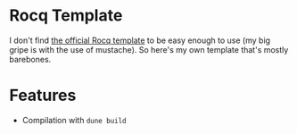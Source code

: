 # Rocq Template

I don't find [the official Rocq template](https://github.com/rocq-community/templates) to be easy enough to use (my big gripe is with the use of mustache).
So here's my own template that's mostly barebones.

# Features

- Compilation with `dune build`
